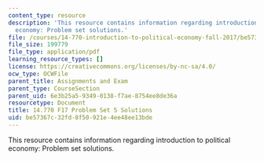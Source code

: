 ```yaml
---
content_type: resource
description: 'This resource contains information regarding introduction to political
  economy: Problem set solutions.'
file: /courses/14-770-introduction-to-political-economy-fall-2017/be57367c32fd8f50921e4ee48ee13bde_MIT14_770F17_pset5sol.pdf
file_size: 199779
file_type: application/pdf
learning_resource_types: []
license: https://creativecommons.org/licenses/by-nc-sa/4.0/
ocw_type: OCWFile
parent_title: Assignments and Exam
parent_type: CourseSection
parent_uid: 6e3b25a5-9349-0138-f7ae-8754ee8de36a
resourcetype: Document
title: 14.770 F17 Problem Set 5 Solutions
uid: be57367c-32fd-8f50-921e-4ee48ee13bde
---
```

This resource contains information regarding introduction to political economy: Problem set solutions.